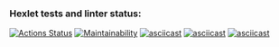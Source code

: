 ### Hexlet tests and linter status:
[![Actions Status](https://github.com/alenavino/python-project-49/actions/workflows/hexlet-check.yml/badge.svg)](https://github.com/alenavino/python-project-49/actions)
[![Maintainability](https://api.codeclimate.com/v1/badges/4d10cc6038795426135c/maintainability)](https://codeclimate.com/github/alenavino/python-project-49/maintainability)
[![asciicast](https://asciinema.org/a/mdfgUgGtTq7a5KcX9dqznyVX2.svg)](https://asciinema.org/a/mdfgUgGtTq7a5KcX9dqznyVX2)
[![asciicast](https://asciinema.org/a/LzoVeiU7gTRXT9fN3x1pcHMCC.svg)](https://asciinema.org/a/LzoVeiU7gTRXT9fN3x1pcHMCC)
[![asciicast](https://asciinema.org/a/53Poqe686KrU8FnhxnNNemrT3.svg)](https://asciinema.org/a/53Poqe686KrU8FnhxnNNemrT3)
